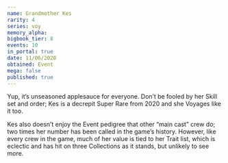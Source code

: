 ```yaml
---
name: Grandmother Kes
rarity: 4
series: voy
memory_alpha:
bigbook_tier: 8
events: 10
in_portal: true
date: 11/06/2020
obtained: Event
mega: false
published: true
---
```


Yup, it’s unseasoned applesauce for everyone. Don’t be fooled by her Skill set and order; Kes is a decrepit Super Rare from 2020 and she Voyages like it too.

Kes also doesn’t enjoy the Event pedigree that other “main cast” crew do; two times her number has been called in the game’s history. However, like every crew in the game, much of her value is tied to her Trait list, which is eclectic and has hit on three Collections as it stands, but unlikely to see more.
